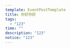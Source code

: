```yaml
---
template: EventPostTemplate
title: 你好你好
tags:
  - "123"
time: ""
description: "123"
notice: "123"
---
```

